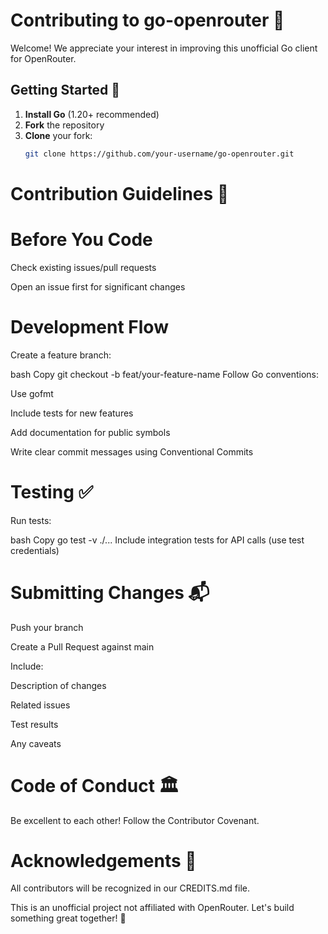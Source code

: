 # Contributing to go-openrouter 🤖

Welcome! We appreciate your interest in improving this unofficial Go client for OpenRouter.

## Getting Started 🚀

1. **Install Go** (1.20+ recommended)
2. **Fork** the repository
3. **Clone** your fork:
   ```bash
   git clone https://github.com/your-username/go-openrouter.git
   ```

# Contribution Guidelines 📝

# Before You Code

Check existing issues/pull requests

Open an issue first for significant changes

# Development Flow

Create a feature branch:

bash
Copy
git checkout -b feat/your-feature-name
Follow Go conventions:

Use gofmt

Include tests for new features

Add documentation for public symbols

Write clear commit messages using Conventional Commits

# Testing ✅

Run tests:

bash
Copy
go test -v ./...
Include integration tests for API calls (use test credentials)

# Submitting Changes 📬

Push your branch

Create a Pull Request against main

Include:

Description of changes

Related issues

Test results

Any caveats

# Code of Conduct 🏛️

Be excellent to each other! Follow the Contributor Covenant.

# Acknowledgements 🙌

All contributors will be recognized in our CREDITS.md file.

This is an unofficial project not affiliated with OpenRouter. Let's build something great together! 🚀

